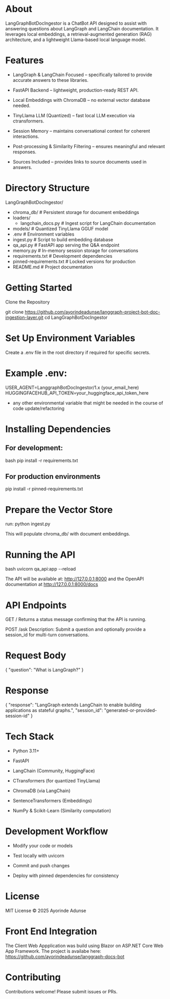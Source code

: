 # About
LangGraphBotDocIngestor is a ChatBot API designed to assist with answering questions about LangGraph and LangChain documentation. It leverages local embeddings, a retrieval-augmented generation (RAG) architecture, and a lightweight Llama-based local language model.


 # Features
- LangGraph & LangChain Focused – specifically tailored to provide accurate answers to these libraries.

- FastAPI Backend – lightweight, production-ready REST API.

- Local Embeddings with ChromaDB – no external vector database needed.

- TinyLlama LLM (Quantized) – fast local LLM execution via ctransformers.

- Session Memory – maintains conversational context for coherent interactions.

- Post-processing & Similarity Filtering – ensures meaningful and relevant responses.

- Sources Included – provides links to source documents used in answers.

# Directory Structure
LangGraphBotDocIngestor/
- chroma_db/              # Persistent storage for document embeddings
- loaders/
  - langchain_docs.py   # Ingest script for LangChain documentation
- models/                 # Quantized TinyLlama GGUF model
- .env                    # Environment variables
- ingest.py               # Script to build embedding database
- qa_api.py               # FastAPI app serving the Q&A endpoint
- memory.py               # In-memory session storage for conversations
- requirements.txt        # Development dependencies
- pinned-requirements.txt # Locked versions for production
- README.md               # Project documentation

# Getting Started
Clone the Repository

git clone https://github.com/ayorindeadunse/langgraph-project-bot-doc-ingestion-layer.git
cd LangGraphBotDocIngestor

# Set Up Environment Variables
Create a .env file in the root directory if required for specific secrets.

# Example .env:
USER_AGENT=LanggraphBotDocIngestor/1.x (your_email_here)
HUGGINGFACEHUB_API_TOKEN=your_huggingface_api_token_here

- any other environmental variable that might be needed in the course of code update/refactoring

# Installing Dependencies
## For development:

bash
pip install -r requirements.txt

## For production environments

pip install -r pinned-requirements.txt

# Prepare the Vector Store 
run: python ingest.py

This will populate chroma_db/ with document embeddings.

# Running the API
bash
uvicorn qa_api:app --reload

The API  will be available at: http://127.0.0.1:8000 and the OpenAPI documentation at http://127.0.0.1:8000/docs 

# API Endpoints
GET /
Returns a status message confirming that the API is running.

POST /ask
Description: Submit a question and optionally provide a session_id for multi-turn conversations.

# Request Body
{
  "question": "What is LangGraph?"
}
# Response
{
  "response": "LangGraph extends LangChain to enable building applications as stateful graphs.",
  "session_id": "generated-or-provided-session-id"
}

# Tech Stack
- Python 3.11+

- FastAPI

- LangChain (Community, HuggingFace)

- CTransformers (for quantized TinyLlama)

- ChromaDB (via LangChain)

- SentenceTransformers (Embeddings)

- NumPy & Scikit-Learn (Similarity computation)

# Development Workflow
- Modify your code or models

- Test locally with uvicorn

- Commit and push changes

- Deploy with pinned dependencies for consistency

# License
MIT License © 2025 Ayorinde Adunse

# Front End Integration
The Client Web Appplication was build using Blazor on ASP.NET Core Web App Framework. The project is availabe here: https://github.com/ayorindeadunse/langgraph-docs-bot

# Contributing
Contributions welcome! Please submit issues or PRs.


